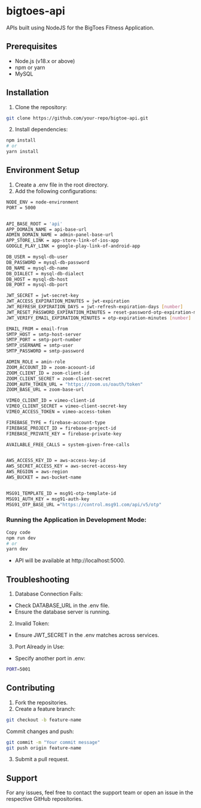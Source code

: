 # bigtoes-api
APIs built using NodeJS for the BigToes Fitness Application.

## Prerequisites
- Node.js (v18.x or above)
- npm or yarn
- MySQL

  
## Installation
1. Clone the repository:
```bash
git clone https://github.com/your-repo/bigtoe-api.git
```

2. Install dependencies:
```bash
npm install
# or
yarn install
```

## Environment Setup
1. Create a .env file in the root directory.
2. Add the following configurations:
```bash
NODE_ENV = node-environment
PORT = 5000


API_BASE_ROOT = 'api'
APP_DOMAIN_NAME = api-base-url
ADMIN_DOMAIN_NAME = admin-panel-base-url
APP_STORE_LINK = app-store-link-of-ios-app
GOOGLE_PLAY_LINK = google-play-link-of-android-app

DB_USER = mysql-db-user
DB_PASSWORD = mysql-db-password
DB_NAME = mysql-db-name
DB_DIALECT = mysql-db-dialect
DB_HOST = mysql-db-host
DB_PORT = mysql-db-port

JWT_SECRET = jwt-secret-key
JWT_ACCESS_EXPIRATION_MINUTES = jwt-expiration
JWT_REFRESH_EXPIRATION_DAYS = jwt-refresh-expiration-days [number]
JWT_RESET_PASSWORD_EXPIRATION_MINUTES = reset-password-otp-expiration-miutes [number]
JWT_VERIFY_EMAIL_EXPIRATION_MINUTES = otp-expiration-minutes [number]

EMAIL_FROM = email-from
SMTP_HOST = smtp-host-server
SMTP_PORT = smtp-port-number
SMTP_USERNAME = smtp-user
SMTP_PASSWORD = smtp-password

ADMIN_ROLE = amin-role
ZOOM_ACCOUNT_ID = zoom-acoount-id
ZOOM_CLIENT_ID = zoom-client-id
ZOOM_CLIENT_SECRET = zoom-client-secret
ZOOM_AUTH_TOKEN_URL = "https://zoom.us/oauth/token"
ZOOM_BASE_URL = zoom-base-url

VIMEO_CLIENT_ID = vimeo-client-id
VIMEO_CLIENT_SECRET = vimeo-client-secret-key
VIMEO_ACCESS_TOKEN = vimeo-access-token

FIREBASE_TYPE = firebase-account-type
FIREBASE_PROJECT_ID = firebase-project-id
FIREBASE_PRIVATE_KEY = firebase-private-key

AVAILABLE_FREE_CALLS = system-given-free-calls


AWS_ACCESS_KEY_ID = aws-access-key-id
AWS_SECRET_ACCESS_KEY = aws-secret-access-key
AWS_REGION = aws-region
AWS_BUCKET = aws-bucket-name


MSG91_TEMPLATE_ID = msg91-otp-template-id
MSG91_AUTH_KEY = msg91-auth-key
MSG91_OTP_BASE_URL ="https://control.msg91.com/api/v5/otp"

```

### Running the Application in Development Mode:

```bash
Copy code
npm run dev
# or
yarn dev
```
- API will be available at http://localhost:5000.

## Troubleshooting
1. Database Connection Fails:
- Check DATABASE_URL in the .env file.
- Ensure the database server is running.
2. Invalid Token:
- Ensure JWT_SECRET in the .env matches across services.
3. Port Already in Use:
- Specify another port in .env:
```bash
PORT=5001
```

## Contributing
1. Fork the repositories.
2. Create a feature branch:
```bash
git checkout -b feature-name
```
Commit changes and push:
```bash
git commit -m "Your commit message"
git push origin feature-name
```
3. Submit a pull request.

## Support
For any issues, feel free to contact the support team or open an issue in the respective GitHub repositories.
